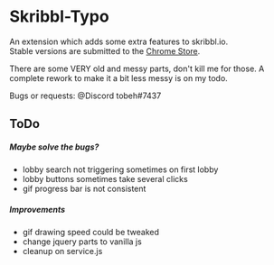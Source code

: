 # Skribbl-Typo
An extension which adds some extra features to skribbl.io.  
Stable versions are submitted to the [Chrome Store](https://chrome.google.com/webstore/detail/bpcilmjlpebjklinlbdjhfkkgmmfghfj).  

There are some VERY old and messy parts, don't kill me for those.
A complete rework to make it a bit less messy is on my todo.  

Bugs or requests: @Discord tobeh#7437

## ToDo
##### Maybe solve the bugs?  
 * lobby search not triggering sometimes on first lobby
 * lobby buttons sometimes take several clicks 
 * gif progress bar is not consistent

##### Improvements
 * gif drawing speed could be tweaked
 * change jquery parts to vanilla js
 * cleanup on service.js
